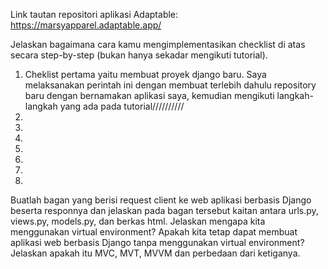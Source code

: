 Link tautan repositori aplikasi Adaptable: https://marsyapparel.adaptable.app/

Jelaskan bagaimana cara kamu mengimplementasikan checklist di atas secara step-by-step (bukan hanya sekadar mengikuti tutorial).
1. Cheklist pertama yaitu membuat proyek django baru. Saya melaksanakan perintah ini dengan membuat terlebih dahulu repository baru dengan bernamakan aplikasi saya, kemudian mengikuti langkah-langkah yang ada pada tutorial//////////
2. 
3.
4.
5.
6.
7.
8.
Buatlah bagan yang berisi request client ke web aplikasi berbasis Django beserta responnya dan jelaskan pada bagan tersebut kaitan antara urls.py, views.py, models.py, dan berkas html.
Jelaskan mengapa kita menggunakan virtual environment? Apakah kita tetap dapat membuat aplikasi web berbasis Django tanpa menggunakan virtual environment?
Jelaskan apakah itu MVC, MVT, MVVM dan perbedaan dari ketiganya.
